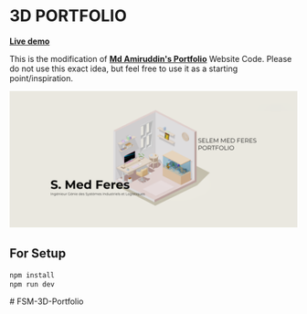 # 3D PORTFOLIO

**[Live demo](https://feres-selem.tn/new-portfolio)**

This is the modification of **[Md Amiruddin's Portfolio](https://mdamiruddin-3dportfolio.vercel.app)** Website Code. Please do not use this exact idea,
but feel free to use it as a starting point/inspiration.

![Home page screenshot](public/social/og-img.png?raw=true "Home page screenshot")

## For Setup

```
npm install
npm run dev
```


#   F S M - 3 D - P o r t f o l i o 
 
 
